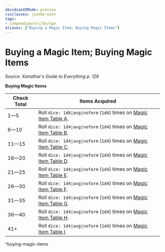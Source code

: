 ```yaml
---
obsidianUIMode: preview
cssclasses: json5e-note
tags:
- compendium/src/5e/xge
aliases: ["Buying a Magic Item; Buying Magic Items"]
---
```

# Buying a Magic Item; Buying Magic Items
*Source: Xanathar's Guide to Everything p. 126* 

**Buying Magic Items**

| Check Total | Items Acquired |
|-------------|----------------|
| 1—5 | Roll `dice: 1d6\|avg\|noform` (`1d6`) times on [Magic Item Table A](/3-Mechanics/CLI/tables/magic-item-table-a.md). |
| 6—10 | Roll `dice: 1d4\|avg\|noform` (`1d4`) times on [Magic Item Table B](/3-Mechanics/CLI/tables/magic-item-table-b.md). |
| 11—15 | Roll `dice: 1d4\|avg\|noform` (`1d4`) times on [Magic Item Table C](/3-Mechanics/CLI/tables/magic-item-table-c.md). |
| 16—20 | Roll `dice: 1d4\|avg\|noform` (`1d4`) times on [Magic Item Table D](/3-Mechanics/CLI/tables/magic-item-table-d.md). |
| 21—25 | Roll `dice: 1d4\|avg\|noform` (`1d4`) times on [Magic Item Table E](/3-Mechanics/CLI/tables/magic-item-table-e.md). |
| 26—30 | Roll `dice: 1d4\|avg\|noform` (`1d4`) times on [Magic Item Table F](/3-Mechanics/CLI/tables/magic-item-table-f.md). |
| 31—35 | Roll `dice: 1d4\|avg\|noform` (`1d4`) times on [Magic Item Table G](/3-Mechanics/CLI/tables/magic-item-table-g.md). |
| 36—40 | Roll `dice: 1d4\|avg\|noform` (`1d4`) times on [Magic Item Table H](/3-Mechanics/CLI/tables/magic-item-table-h.md). |
| 41+ | Roll `dice: 1d4\|avg\|noform` (`1d4`) times on [Magic Item Table I](/3-Mechanics/CLI/tables/magic-item-table-i.md). |
^buying-magic-items